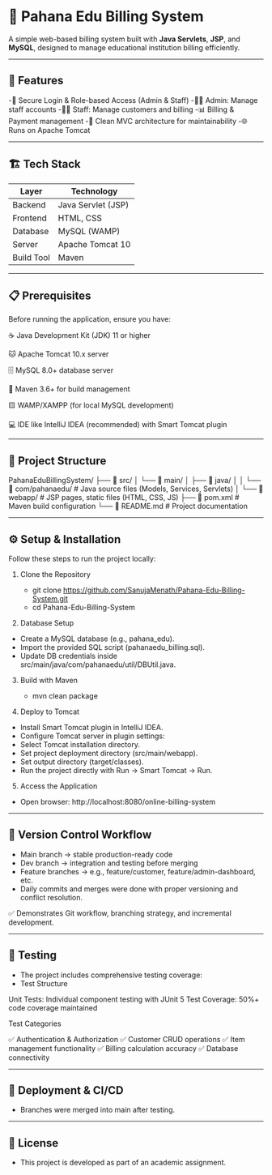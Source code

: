# 🧾 Pahana Edu Billing System

A simple web-based billing system built with **Java Servlets**, **JSP**, and **MySQL**, designed to manage educational institution billing efficiently.

---

## 🚀 Features

-🔐 Secure Login & Role-based Access (Admin & Staff)
-👩‍💼 Admin: Manage staff accounts
-👨‍💼 Staff: Manage customers and billing
-📊 Billing & Payment management
-📄 Clean MVC architecture for maintainability
-🌐 Runs on Apache Tomcat

---

## 🏗️ Tech Stack

| Layer       | Technology              |
|-------------|-------------------------|
| Backend     | Java Servlet (JSP)      |
| Frontend    | HTML, CSS               |
| Database    | MySQL (WAMP)            |
| Server      | Apache Tomcat 10        |
| Build Tool  | Maven                   |

---

## 📋 Prerequisites
 
Before running the application, ensure you have:

☕ Java Development Kit (JDK) 11 or higher

🐱 Apache Tomcat 10.x server

🗄️ MySQL 8.0+ database server

🔧 Maven 3.6+ for build management

🟨 WAMP/XAMPP (for local MySQL development)

💻 IDE like IntelliJ IDEA (recommended) with Smart Tomcat plugin

---

## 📁 Project Structure 

PahanaEduBillingSystem/
├── 📁 src/
│   └── 📁 main/
│       ├── 📁 java/
│       │   └── 📁 com/pahanaedu/     # Java source files (Models, Services, Servlets)
│       └── 📁 webapp/                # JSP pages, static files (HTML, CSS, JS)
├── 📄 pom.xml                        # Maven build configuration
└── 📄 README.md                      # Project documentation

---

## ⚙️ Setup & Installation

Follow these steps to run the project locally:
1. Clone the Repository

   - git clone https://github.com/SanujaMenath/Pahana-Edu-Billing-System.git
   - cd Pahana-Edu-Billing-System
   
2. Database Setup

  - Create a MySQL database (e.g., pahana_edu).
  - Import the provided SQL script (pahanaedu_billing.sql).
  - Update DB credentials inside src/main/java/com/pahanaedu/util/DBUtil.java.

3. Build with Maven

   - mvn clean package
   
4. Deploy to Tomcat
   
  - Install Smart Tomcat plugin in IntelliJ IDEA.
  - Configure Tomcat server in plugin settings:
  - Select Tomcat installation directory.
  - Set project deployment directory (src/main/webapp).
  - Set output directory (target/classes).
  - Run the project directly with Run → Smart Tomcat → Run.
   
5. Access the Application
  - Open browser: http://localhost:8080/online-billing-system

---

## 🔄 Version Control Workflow

 - Main branch → stable production-ready code
 - Dev branch → integration and testing before merging
 - Feature branches → e.g., feature/customer, feature/admin-dashboard, etc.
 - Daily commits and merges were done with proper versioning and conflict resolution.

✅ Demonstrates Git workflow, branching strategy, and incremental development.

---

## 🧪 Testing
- The project includes comprehensive testing coverage:
- Test Structure

Unit Tests: Individual component testing with JUnit 5
Test Coverage: 50%+ code coverage maintained

Test Categories

✅ Authentication & Authorization
✅ Customer CRUD operations
✅ Item management functionality
✅ Billing calculation accuracy
✅ Database connectivity

---

## 🚀 Deployment & CI/CD


- Branches were merged into main after testing.

---

## 📜 License

- This project is developed as part of an academic assignment.
